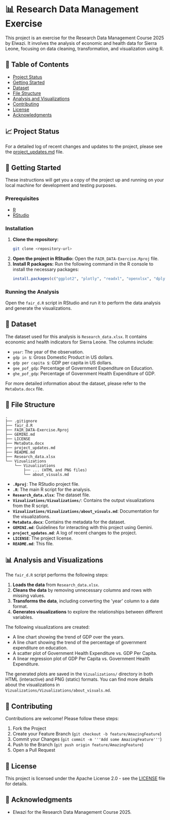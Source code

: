 # 📊 Research Data Management Exercise

This project is an exercise for the Research Data Management Course 2025 by Elwazi. It involves the analysis of economic and health data for Sierra Leone, focusing on data cleaning, transformation, and visualization using R.

## 📜 Table of Contents

- [Project Status](#project-status)
- [Getting Started](#getting-started)
- [Dataset](#dataset)
- [File Structure](#file-structure)
- [Analysis and Visualizations](#analysis-and-visualizations)
- [Contributing](#contributing)
- [License](#license)
- [Acknowledgments](#acknowledgments)

## 📈 Project Status

For a detailed log of recent changes and updates to the project, please see the [project_updates.md](project_updates.md) file.

## 🚀 Getting Started

These instructions will get you a copy of the project up and running on your local machine for development and testing purposes.

### Prerequisites

- [R](https://www.r-project.org/)
- [RStudio](https://www.rstudio.com/)

### Installation

1.  **Clone the repository:**
    ```sh
    git clone <repository-url>
    ```
2.  **Open the project in RStudio:**
    Open the `FAIR_DATA-Exercise.Rproj` file.
3.  **Install R packages:**
    Run the following command in the R console to install the necessary packages:
    ```R
    install.packages(c("ggplot2", "plotly", "readxl", "openxlsx", "dplyr", "lubridate"))
    ```

### Running the Analysis

Open the `fair_d.R` script in RStudio and run it to perform the data analysis and generate the visualizations.

## 💾 Dataset

The dataset used for this analysis is `Research_data.xlsx`. It contains economic and health indicators for Sierra Leone. The columns include:

- `year`: The year of the observation.
- `gdp in $`: Gross Domestic Product in US dollars.
- `gdp per capita $`: GDP per capita in US dollars.
- `gee_pof_gdp`: Percentage of Government Expenditure on Education.
- `ghe_pof_gdp`: Percentage of Government Health Expenditure of GDP.

For more detailed information about the dataset, please refer to the `MetaData.docx` file.

## 📁 File Structure

```
.
├── .gitignore
├── fair_d.R
├── FAIR_DATA-Exercise.Rproj
├── GEMINI.md
├── LICENSE
├── MetaData.docx
├── project_updates.md
├── README.md
├── Research_data.xlsx
└── Vizualizations
    └── Vizualizations
        ├── ... (HTML and PNG files)
        └── about_visuals.md
```

-   **`.Rproj`**: The RStudio project file.
-   **`.R`**: The main R script for the analysis.
-   **`Research_data.xlsx`**: The dataset file.
-   **`Vizualizations/Vizualizations/`**: Contains the output visualizations from the R script.
-   **`Vizualizations/Vizualizations/about_visuals.md`**: Documentation for the visualizations.
-   **`MetaData.docx`**: Contains the metadata for the dataset.
-   **`GEMINI.md`**: Guidelines for interacting with this project using Gemini.
-   **`project_updates.md`**: A log of recent changes to the project.
-   **`LICENSE`**: The project license.
-   **`README.md`**: This file.

## 📊 Analysis and Visualizations

The `fair_d.R` script performs the following steps:

1.  **Loads the data** from `Research_data.xlsx`.
2.  **Cleans the data** by removing unnecessary columns and rows with missing values.
3.  **Transforms the data**, including converting the 'year' column to a date format.
4.  **Generates visualizations** to explore the relationships between different variables.

The following visualizations are created:

-   A line chart showing the trend of GDP over the years.
-   A line chart showing the trend of the percentage of government expenditure on education.
-   A scatter plot of Government Health Expenditure vs. GDP Per Capita.
-   A linear regression plot of GDP Per Capita vs. Government Health Expenditure.

The generated plots are saved in the `Vizualizations/` directory in both HTML (interactive) and PNG (static) formats. You can find more details about the visualizations in `Vizualizations/Vizualizations/about_visuals.md`.

## 🤝 Contributing

Contributions are welcome! Please follow these steps:

1.  Fork the Project
2.  Create your Feature Branch (`git checkout -b feature/AmazingFeature`)
3.  Commit your Changes (`git commit -m '''Add some AmazingFeature'''`)
4.  Push to the Branch (`git push origin feature/AmazingFeature`)
5.  Open a Pull Request

## 📄 License

This project is licensed under the Apache License 2.0 - see the [LICENSE](LICENSE) file for details.

## 🙏 Acknowledgments

-   Elwazi for the Research Data Management Course 2025.